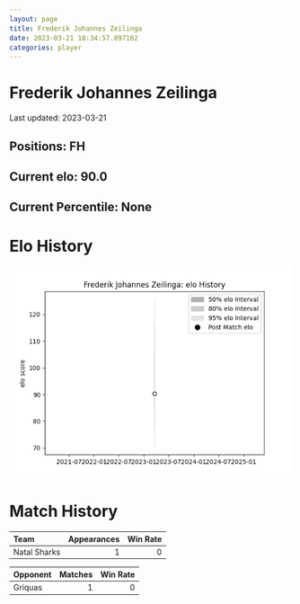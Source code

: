 ```yaml
---  
layout: page  
title: Frederik Johannes Zeilinga  
date: 2023-03-21 18:34:57.897162  
categories: player  
---
```

# Frederik Johannes Zeilinga


Last updated: 2023-03-21
## Positions: FH

## Current elo: 90.0

## Current Percentile: None

# Elo History


![elo history](history_FrederikJohannesZeilinga.png)
# Match History


| Team         |   Appearances |   Win Rate |
|:-------------|--------------:|-----------:|
| Natal Sharks |             1 |          0 |

| Opponent   |   Matches |   Win Rate |
|:-----------|----------:|-----------:|
| Griquas    |         1 |          0 |